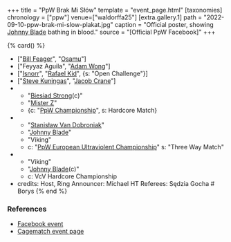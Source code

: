 +++
title = "PpW Brak Mi Słów"
template = "event_page.html"
[taxonomies]
chronology = ["ppw"]
venue=["waldorffa25"]
[extra.gallery.1]
path = "2022-09-10-ppw-brak-mi-slow-plakat.jpg"
caption = "Official poster, showing [Johnny Blade](@/w/johnny-blade.md) bathing in blood."
source = "[Official PpW Facebook]"
+++

{% card() %}
- ["[Bill Feager](@/w/feager.md)", "[Osamu](@/w/osamu.md)"]
- ["Feyyaz Aguila", "[Adam Wong](@/w/adam-wong.md)"]
- ["[Isnorr](@/w/isnorr.md)", "[Rafael Kid](@/w/rafael-kid.md)", {s: "Open Challenge"}]
- ["[Steve Kuningas](@/w/steve-kuningas.md)", "[Jacob Crane](@/w/jacob-crane.md)"]
- - "[Biesiad Strong](@/w/biesiad.md)(c)"
  - "[Mister Z](@/w/mister-z.md)"
  - {c: "[PpW Championship](@/o/ppw.md#championships)", s: Hardcore Match}
- - "[Stanisław Van Dobroniak](@/w/stanislaw-van-dobroniak.md)"
  - "[Johnny Blade](@/w/johnny-blade.md)"
  - "Viking"
  - c: "[PpW European Ultraviolent Championship](@/o/ppw.md#championships)"
    s: "Three Way Match"
- - "Viking"
  - "[Johnny Blade](@/w/johnny-blade.md)(c)"
  - c: VcV Hardcore Championship
- credits:
    Host, Ring Announcer: Michael HT
    Referees: Sędzia Gocha # Borys
{% end %}

### References

* [Facebook event](https://www.facebook.com/events/5539714666051167/)
* [Cagematch event page](https://www.cagematch.net/?id=1&nr=383860)
